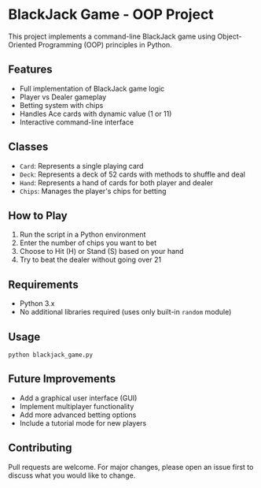 # BlackJack Game - OOP Project

This project implements a command-line BlackJack game using Object-Oriented Programming (OOP) principles in Python.

## Features

- Full implementation of BlackJack game logic
- Player vs Dealer gameplay
- Betting system with chips
- Handles Ace cards with dynamic value (1 or 11)
- Interactive command-line interface

## Classes

- `Card`: Represents a single playing card
- `Deck`: Represents a deck of 52 cards with methods to shuffle and deal
- `Hand`: Represents a hand of cards for both player and dealer
- `Chips`: Manages the player's chips for betting

## How to Play

1. Run the script in a Python environment
2. Enter the number of chips you want to bet
3. Choose to Hit (H) or Stand (S) based on your hand
4. Try to beat the dealer without going over 21

## Requirements

- Python 3.x
- No additional libraries required (uses only built-in `random` module)

## Usage

```
python blackjack_game.py
```

## Future Improvements

- Add a graphical user interface (GUI)
- Implement multiplayer functionality
- Add more advanced betting options
- Include a tutorial mode for new players

## Contributing

Pull requests are welcome. For major changes, please open an issue first to discuss what you would like to change.


